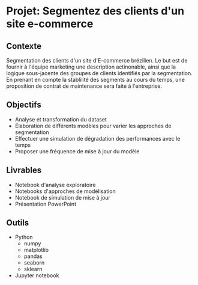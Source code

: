 # Projet: Segmentez des clients d'un site e-commerce

## Contexte
Segmentation des clients d'un site d'E-commerce brézilien.
Le but est de fournir à l'équipe marketing une description actinonable, ainsi que la logique sous-jacente des groupes de clients identifiés par la segmentation.
En prenant en compte la stablilité des segments au cours du temps, une proposition de contrat de maintenance sera faite à l'entreprise.

## Objectifs
- Analyse et transformation du dataset
- Élaboration de différents modèles pour varier les approches de segmentation
- Effectuer une simulation de dégradation des performances avec le temps
- Proposer une fréquence de mise à jour du modèle

## Livrables
- Notebook d'analyse exploratoire
- Notebooks d'approches de modélisation
- Notebook de simulation de mise à jour
- Présentation PowerPoint

## Outils
- Python
  - numpy
  - matplotlib
  - pandas
  - seaborn
  - sklearn
- Jupyter notebook
